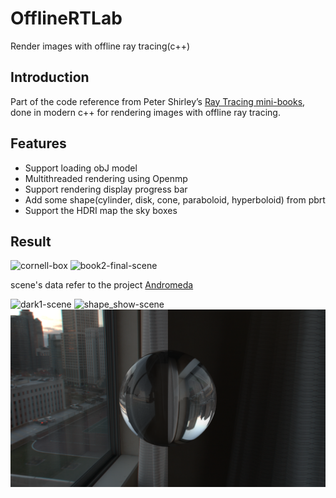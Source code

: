 # OfflineRTLab
Render images with offline ray tracing(c++)

## Introduction
Part of the code reference from Peter Shirley’s [Ray Tracing mini-books](https://raytracing.github.io/), done in modern c++ for rendering images with offline ray tracing.

## Features
- Support loading obJ model
- Multithreaded rendering using Openmp
- Support rendering display progress bar
- Add some shape(cylinder, disk, cone, paraboloid, hyperboloid) from pbrt
- Support the HDRI map the sky boxes

## Result
<img src="./result/cornell-box.png" alt="cornell-box">

<img src="./result/book2-final.png" alt="book2-final-scene">

scene's data refer to the project [Andromeda](https://github.com/moranzcw/Andromeda)

<img src="./result/dark1_hdr_skybox_3540.png" alt="dark1-scene">

<img src="./result/shape_show.png" alt="shape_show-scene">

<img src="./result/hdr_skybox.png" alt="hdr_skybox">
